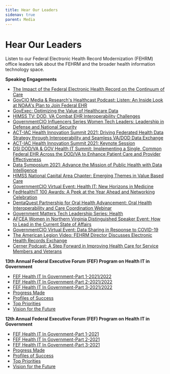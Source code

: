 ```yaml
---
title: Hear Our Leaders
sidenav: true
parent: Media
---
```

# Hear Our Leaders

Listen to our Federal Electronic Health Record Modernization (FEHRM) office leaders talk about the FEHRM and the broader health information technology space.

**Speaking Engagements**

* [The Impact of the Federal Electronic Health Record on the Continuum of Care](https://www.dvidshub.net/video/879225/impact-federal-electronic-health-record-continuum-care) [](https://governmentciomedia.com/listen-inside-look-noaas-plan-join-federal-ehr)
* [GovCIO Media & Research's Healthcast Podcast: Listen: An Inside Look at NOAA's Plan to Join Federal EHR](https://governmentciomedia.com/listen-inside-look-noaas-plan-join-federal-ehr)
* [GovExec: Optimizing the Value of Healthcare Data](https://youtu.be/rhi8lUUsm6Y)
* [HIMSS TV: DOD, VA Combat EHR Interoperability Challenges](https://himsstv.brightcovegallery.com/detail/video/6268576260001/dod-va-combat-ehr-interoperability-challenges?autoStart=true&q=Tinston)
* [GovernmentCIO Influencers Series Women Tech Leaders: Leadership in Defense and National Security](https://governmentciomedia.com/leadership-defense-and-national-security)
* [ACT-IAC Health Innovation Summit 2021: Driving Federated Health Data Strategy through Interoperability and Seamless VA/DOD Data Exchange](https://vimeo.com/560584288)
* [ACT-IAC Health Innovation Summit 2021: Keynote Session](https://onlinexperiences.com/Launch/Studio/ESH=8D74A1A8-DDC9-4C96-BEFA-304C2B0847A9)
* [DSI DOD/VA & GOV Health IT Summit: Implementing a Single, Common Federal EHR Across the DOD/VA to Enhance Patient Care and Provider Effectiveness](https://dsigroup.live/archive/4898)
* [Data Symposium 2021: Advance the Mission of Public Health with Data Intelligence](https://www.datafoundation.org/events-list/data-symposium-2021-exploring-emerging-data-capabilities-in-government/2021)
* [HIMSS National Capital Area Chapter: Emerging Themes in Value Based Care](https://www.youtube.com/watch?v=FGBaLxLKa08)
* [GovernmentCIO Virtual Event: Health IT: New Horizons in Medicine](https://governmentciomedia.com/event/health-it-new-horizons-medicine)
* [FedHealthIT 100 Awards: A Peek at the Year Ahead and Networking Celebration](https://event.on24.com/wcc/r/2856879/4F844FBD075248CEEB8914D6232F9AB2)
* [DentaQuest Partnership for Oral Health Advancement: Oral Health Interoperability and Care Coordination Webinar](https://www.carequest.org/education/instructional-webinars/oral-health-interoperability-and-care)
* [Government Matters Tech Leadership Series: Health](http://govmatters.tv/tech-leadership-series-health)
* [AFCEA Women in Northern Virginia Distinguished Speaker Event: How to Lead in the Current State of Affairs](https://youtu.be/Cs0W0i-TQJ8)
* [GovernmentCIO Virtual Event: Data Sharing in Response to COVID-19](https://governmentciomedia.com/data-sharing-response-covid-19)
* [The American Legion Video: FEHRM Director Discusses Electronic Health Records Exchange](https://www.legion.org/veteransbenefits/videos/PLC3EF50DFA2BCA630/rArBUE7RwJs)
* [Cerner Podcast: A Step Forward in Improving Health Care for Service Members and Veterans](https://www.cerner.com/perspectives/a-step-forward-in-improving-health-care-for-service-members-and-veterans)

**13th Annual Federal Executive Forum (FEF) Program on Health IT in Government**

* [FEF Health IT In Government-Part 1-2021/2022](https://www.youtube.com/watch?v=TovlAxK2LNI&list=PL93B37A8E2F403D3A)
* [FEF Health IT In Government-Part 2-2021/2022](https://www.youtube.com/watch?v=XmQwyv41hdg&list=PL93B37A8E2F403D3A)
* [FEF Health IT In Government-Part 3-2021/2022](https://www.youtube.com/watch?v=G9P5rKBQWMQ&list=PL93B37A8E2F403D3A)
* [Progress Made](https://www.youtube.com/watch?v=J8iIz16m0Sc&list=PL93B37A8E2F403D3A)
* [Profiles of Success](https://www.youtube.com/watch?v=3HSoXGR1IF8&list=PL93B37A8E2F403D3A)
* [Top Priorities](https://www.youtube.com/watch?v=1NAdQbyNbhQ&list=PL93B37A8E2F403D3A)
* [Vision for the Future ](https://www.youtube.com/watch?v=lcZv30sNC1s&list=PL93B37A8E2F403D3A)

**12th Annual Federal Executive Forum (FEF) Program on Health IT in Government** 

* [FEF Health IT In Government-Part 1-2021](https://www.youtube.com/watch?v=FZrzsxa7h3I&list=PL93B37A8E2F403D3A&index=1)
* [FEF Health IT In Government-Part 2-2021](https://www.youtube.com/watch?v=QoVFLUL82pA&list=PL93B37A8E2F403D3A&index=2)
* [FEF Health IT In Government-Part 3-2021](https://www.youtube.com/watch?v=4wpOGi8qg0M&list=PL93B37A8E2F403D3A&index=3)
* [Progress Made](https://www.youtube.com/watch?v=UCR0ZVb4RNw&list=PL93B37A8E2F403D3A&index=16)
* [Profiles of Success](https://www.youtube.com/watch?v=dkwKOcLQjUk&list=PL93B37A8E2F403D3A&index=17)
* [Top Priorities](https://www.youtube.com/watch?v=bGlXyMrmZy0&list=PL93B37A8E2F403D3A&index=18)
* [Vision for the Future ](https://www.youtube.com/watch?v=8pt0IP3YM58&list=PL93B37A8E2F403D3A&index=19)